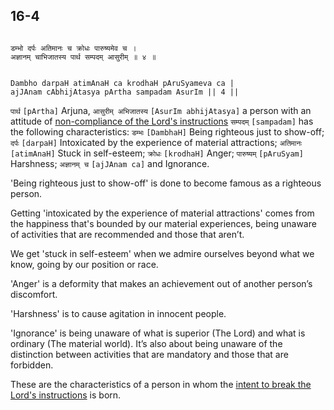 ## 16-4


```shloka-sa

डम्भो दर्पः अतिमानः च क्रोधः पारुष्यमेव च ।
अज्ञानम् चाभिजातस्य पार्थ सम्पदम् आसुरीम् ॥ ४ ॥

```
```shloka-sa-hk

Dambho darpaH atimAnaH ca krodhaH pAruSyameva ca |
ajJAnam cAbhijAtasya pArtha sampadam AsurIm || 4 ||

```
`पार्थ` `[pArtha]` Arjuna, `आसुरीम् अभिजातस्य` `[AsurIm abhijAtasya]` a person with an attitude of 
[non-compliance of the Lord's instructions](Chapter_16.md#deva_asura) `सम्पदम्` `[sampadam]` has the following characteristics:
`डम्भः` `[DambhaH]` Being righteous just to show-off;
`दर्पः` `[darpaH]` Intoxicated by the experience of material attractions;
`अतिमानः` `[atimAnaH]` Stuck in self-esteem;
`क्रोधः` `[krodhaH]` Anger;
`पारुष्यम्` `[pAruSyam]` Harshness;
`अज्ञानम् च` `[ajJAnam ca]` and Ignorance.

'Being righteous just to show-off' is done to become famous as a righteous person. 

Getting 'intoxicated by the experience of material attractions' comes from the happiness that's bounded by our material experiences, being unaware of activities that are recommended and those that aren’t.

We get 'stuck in self-esteem' when we admire ourselves beyond what we know, going by our position or race.

'Anger' is a deformity that makes an achievement out of another person’s discomfort.

'Harshness' is to cause agitation in innocent people.

'Ignorance' is being unaware of what is superior (The Lord) and what is ordinary (The material world). It’s also about being unaware of the distinction between activities that are mandatory and those that are forbidden.

These are the characteristics of a person in whom the 
[intent to break the Lord's instructions](Chapter_16.md#deva_asura)
 is born.


